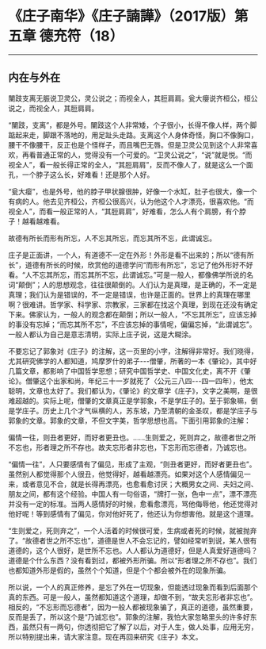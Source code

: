 # 《庄子南华》《庄子諵譁》（2017版）第五章 德充符（18）

------

## 内在与外在

闉跂支离无脤说卫灵公，灵公说之；而视全人，其脰肩肩。瓮大癭说齐桓公，桓公说之，而视全人，其脰肩肩。

“闉跂，支离”，都是外号。闉跂这个人非常矮，个子很小，长得不像人样，两个脚踮起来走，脚跟不落地的，用足趾头走路。支离这个人身体奇怪，胸口不像胸口，腰干不像腰干，反正也是个怪样子，而且嘴巴无唇。但是卫灵公见到这个人非常喜欢，再看普通正常的人，觉得没有一个可爱的。“卫灵公说之”，“说”就是悦。“而视全人”，看一般长得正常的全人，“其脰肩肩”，反而不像人了，就是这么一个面孔，一个脖子这么长，好难看！还是那个人好。

“瓮大瘿”，也是外号，他的脖子甲状腺很肿，好像一个水缸，肚子也很大，像一个有病的人。他去见齐桓公，齐桓公很高兴，认为他这个人才漂亮，很喜欢他。“而视全人”，而看一般正常的人，“其脰肩肩”，好难看，怎么人有个肩膀，有个脖子！越看越难看。

故德有所长而形有所忘，人不忘其所忘，而忘其所不忘，此谓诚忘。

庄子是正面讲，一个人，有道德不一定在外形！外形是看不出来的；所以“德有所长”，道德有所长的时候，欣赏他的道德学问“而形有所忘”，忘记了他外形好不好看。“人不忘其所忘，而忘其所不忘，此谓诚忘。”可是一般人，都像佛学所说的名词“颠倒”；人的思想观念，往往很颠倒的。人们认为是真理，是正确的，不一定是真理；我们认为是错误的，不一定是错误，也许是正面的。世界上的真理在哪里啊？很难讲。哲学家、科学家、宗教家，三家都在找这个真理，到现在还没有确定下来。佛家认为，一般人的观念都在颠倒；所以一般人，“不忘其所忘”，应该忘掉的事没有忘掉；“而忘其所不忘”，不应该忘掉的事情呢，偏偏忘掉，“此谓诚忘”。一般人都认为自己是意志清明，实际上庄子说，这是大糊涂。

不要忘记了郭象对《庄子》的注解，这一页里的小字，注解得非常好。我们晓得，尤其研究佛学的人都知道，鸠摩罗什的弟子---僧肇，所著的一本《肇论》，其中好几篇文章，都影响了中国哲学思想；研究中国哲学史、中国文化史，离不开《肇论》。僧肇这个出家和尚，年纪三十一岁就死了〈公元三八四---四一四年），他太聪明，文章也太好了。我们都认为，《肇论》的文章学《庄子》，文字之美啊，是很难超越的。实际上呢，僧肇的文章真正是学郭象，不是学庄子的。至于郭象嘛，倒是学庄子。历史上几个才气纵横的人，苏东坡，乃至清朝的金圣叹，都是学庄子与郭象的文章。郭象的文章，不但文字美，哲学思想也高。下面引用郭象的注解：

偏情一往，则丑者更好，而好者更丑也。......生则爱之，死则弃之，故德者世之所不忘也，形者理之所不存也。故夫忘形者非忘也，下忘形而忘德者，乃诚忘也。

“偏情一往”，人只要感情有了偏见，形成了主观，“则丑者更好，而好者更丑也”。虽然别人都觉得那个人很丑，他觉得好，越看越漂亮。如果对这个人感情偏见一来，或者意见不合，就是长得再漂亮，也愈看愈讨厌；大概男女之间、夫妇之间、朋友之间，都有这个经验。中国人有一句俗语，“牌打一张，色中一点”，漂不漂亮并没有一定的标准。当两人感情好的时候，愈看愈漂亮，骂他侮辱他，他还觉得对他好呢！等到感情有了偏见，你对他好死了，他还认为你想害他。就是这个道理。

“生则爱之，死则弃之”，一个人活着的时候很可爱，生病或者死的时候，就被抛弃了。“故德者世之所不忘也”，道德是世人不会忘记的，譬如经常听到说，某人很有道德的，这个人很好，是世所不忘也。人人都认为道德好，但是人真爱好道德吗？道德是个什么东西？没有看到过，都被外形所骗。所以“形者理之所不存也”。我们也都知道外形是假的，虽然个个知道，但是个个都会被外在的现象所骗。

所以说，一个人的真正修养，是忘了外在一切现象，但能透过现象而看到后面那个真的东西。可是一般人，虽然都知道这个道理，却做不到，“故夫忘形者非忘也”。相反的，“不忘形而忘德者”，因为一般人都被现象骗了，真正的道德，虽然重要，反而是丢了，所以这个是“乃诚忘也”。郭象的注解，我怕大家忽略里头的许多好东西，虽然只有一两句，你透彻把它了解了以后，对于人生，做人处事，应用无穷，所以特别提出来，请大家注意。现在再回来研究《庄子》本文。